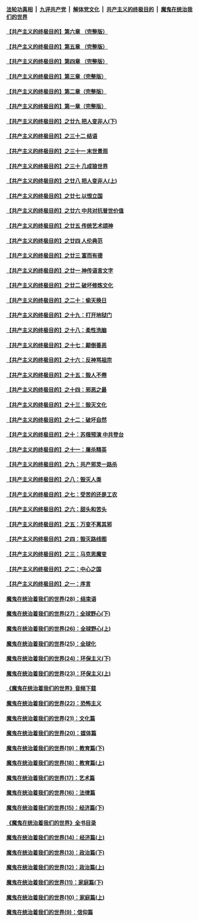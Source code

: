 ####  [法轮功真相](../../../../basic/blob/master/README.md?t=12310001) &nbsp;|&nbsp; [九评共产党](../../../../9ping.md/blob/master/README.md?t=12310001) &nbsp;|&nbsp; [解体党文化](../../../../jtdwh.md/blob/master/README.md?t=12310001)  &nbsp;|&nbsp; [共产主义的终极目的](../../../../gczydzjmd.md/blob/master/README.md?t=12310001) &nbsp;|&nbsp; [魔鬼在统治我们的世界](../../../../mgztzwmdsj.md/blob/master/README.md?t=12310001) 

#### [【共产主义的终极目的】第六章 （完整版）](../pages/nsc422/n11428913.md?t=12310001) 

#### [【共产主义的终极目的】第五章 （完整版）](../pages/nsc422/n11428912.md?t=12310001) 

#### [【共产主义的终极目的】第四章 （完整版）](../pages/nsc422/n11428907.md?t=12310001) 

#### [【共产主义的终极目的】第三章（完整版）](../pages/nsc422/n11428848.md?t=12310001) 

#### [【共产主义的终极目的】第二章（完整版）](../pages/nsc422/n11428831.md?t=12310001) 

#### [【共产主义的终极目的】第一章（完整版）](../pages/nsc422/n11417651.md?t=12310001) 

#### [【共产主义的终极目的】之廿九 把人变非人(下)](../pages/nsc422/n11344140.md?t=12310001) 

#### [【共产主义的终极目的】之三十二 结语](../pages/nsc422/n11360535.md?t=12310001) 

#### [【共产主义的终极目的】之三十一 末世景观](../pages/nsc422/n11351129.md?t=12310001) 

#### [【共产主义的终极目的】之三十 几成狼世界](../pages/nsc422/n11348280.md?t=12310001) 

#### [【共产主义的终极目的】之廿八 把人变非人(上)](../pages/nsc422/n11340492.md?t=12310001) 

#### [【共产主义的终极目的】之廿七 以恨立国](../pages/nsc422/n11336944.md?t=12310001) 

#### [【共产主义的终极目的】之廿六 中共对抗普世价值](../pages/nsc422/n11324785.md?t=12310001) 

#### [【共产主义的终极目的】之廿五 传统艺术颂神](../pages/nsc422/n11296396.md?t=12310001) 

#### [【共产主义的终极目的】之廿四 人伦典范](../pages/nsc422/n11296397.md?t=12310001) 

#### [【共产主义的终极目的】之廿三 富而有德](../pages/nsc422/n11283598.md?t=12310001) 

#### [【共产主义的终极目的】之廿一 神传语言文字](../pages/nsc422/n11263265.md?t=12310001) 

#### [【共产主义的终极目的】之廿二 破坏修炼文化](../pages/nsc422/n11245728.md?t=12310001) 

#### [【共产主义的终极目的】之二十：偷天换日](../pages/nsc422/n11238846.md?t=12310001) 

#### [【共产主义的终极目的】之十九：打开地狱门](../pages/nsc422/n11206376.md?t=12310001) 

#### [【共产主义的终极目的】之十八：柔性洗脑](../pages/nsc422/n11199994.md?t=12310001) 

#### [【共产主义的终极目的】之十七：颠倒善恶](../pages/nsc422/n11179782.md?t=12310001) 

#### [【共产主义的终极目的】之十六：反神骂祖宗](../pages/nsc422/n11166798.md?t=12310001) 

#### [【共产主义的终极目的】之十五：毁人不倦](../pages/nsc422/n11166792.md?t=12310001) 

#### [【共产主义的终极目的】之十四：邪恶之最](../pages/nsc422/n11150249.md?t=12310001) 

#### [【共产主义的终极目的】之十三：毁灭文化](../pages/nsc422/n11135227.md?t=12310001) 

#### [【共产主义的终极目的】之十二：破坏自然](../pages/nsc422/n11135214.md?t=12310001) 

#### [【共产主义的终极目的】之十：苏俄预演 中共登台](../pages/nsc422/n11118424.md?t=12310001) 

#### [【共产主义的终极目的】之十一：屠杀精英](../pages/nsc422/n11118442.md?t=12310001) 

#### [【共产主义的终极目的】之九：共产邪灵一路杀](../pages/nsc422/n11114139.md?t=12310001) 

#### [【共产主义的终极目的】之八：毁灭人类](../pages/nsc422/n11108503.md?t=12310001) 

#### [【共产主义的终极目的】之七：受苦的还是工农](../pages/nsc422/n11101809.md?t=12310001) 

#### [【共产主义的终极目的】之六：甜头和苦头](../pages/nsc422/n11096971.md?t=12310001) 

#### [【共产主义的终极目的】之五：万变不离其邪](../pages/nsc422/n11091285.md?t=12310001) 

#### [【共产主义的终极目的】之四：毁灭路线图](../pages/nsc422/n11086284.md?t=12310001) 

#### [【共产主义的终极目的】之三：马克思魔变](../pages/nsc422/n11061941.md?t=12310001) 

#### [【共产主义的终极目的】之二：中心之国](../pages/nsc422/n11047728.md?t=12310001) 

#### [【共产主义的终极目的】之一：序言](../pages/nsc422/n11086077.md?t=12310001) 

#### [魔鬼在统治着我们的世界(28)：结束语](../pages/nsc422/n10936246.md?t=12310001) 

#### [魔鬼在统治着我们的世界(27)：全球野心(下)](../pages/nsc422/n10928319.md?t=12310001) 

#### [魔鬼在统治着我们的世界(26)：全球野心(上)](../pages/nsc422/n10900318.md?t=12310001) 

#### [魔鬼在统治着我们的世界(25)：全球化](../pages/nsc422/n10788205.md?t=12310001) 

#### [魔鬼在统治着我们的世界(24)：环保主义(下)](../pages/nsc422/n10695307.md?t=12310001) 

#### [魔鬼在统治着我们的世界(23)：环保主义(上)](../pages/nsc422/n10688613.md?t=12310001) 

#### [《魔鬼在统治着我们的世界》音频下载](../pages/nsc422/n10635553.md?t=12310001) 

#### [魔鬼在统治着我们的世界(22)：恐怖主义](../pages/nsc422/n10614727.md?t=12310001) 

#### [魔鬼在统治着我们的世界(21)：文化篇](../pages/nsc422/n10597706.md?t=12310001) 

#### [魔鬼在统治着我们的世界(20)：媒体篇](../pages/nsc422/n10586579.md?t=12310001) 

#### [魔鬼在统治着我们的世界(19)：教育篇(下)](../pages/nsc422/n10564808.md?t=12310001) 

#### [魔鬼在统治着我们的世界(18)：教育篇(上)](../pages/nsc422/n10526970.md?t=12310001) 

#### [魔鬼在统治着我们的世界(17)：艺术篇](../pages/nsc422/n10499093.md?t=12310001) 

#### [魔鬼在统治着我们的世界(16)：法律篇](../pages/nsc422/n10485969.md?t=12310001) 

#### [魔鬼在统治着我们的世界(15)：经济篇(下)](../pages/nsc422/n10469975.md?t=12310001) 

#### [《魔鬼在统治着我们的世界》全书目录](../pages/nsc422/n10464261.md?t=12310001) 

#### [魔鬼在统治着我们的世界(14)：经济篇(上)](../pages/nsc422/n10457370.md?t=12310001) 

#### [魔鬼在统治着我们的世界(13)：政治篇(下)](../pages/nsc422/n10448270.md?t=12310001) 

#### [魔鬼在统治着我们的世界(12)：政治篇(上)](../pages/nsc422/n10444576.md?t=12310001) 

#### [魔鬼在统治着我们的世界(11)：家庭篇(下)](../pages/nsc422/n10440961.md?t=12310001) 

#### [魔鬼在统治着我们的世界(10)：家庭篇(上)](../pages/nsc422/n10435448.md?t=12310001) 

#### [魔鬼在统治着我们的世界(9)：信仰篇](../pages/nsc422/n10432159.md?t=12310001) 

